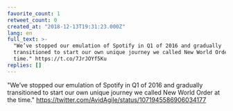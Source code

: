 ```yaml
---
favorite_count: 1
retweet_count: 0
created_at: "2018-12-13T19:31:23.000Z"
lang: en
full_text: >-
  "We’ve stopped our emulation of Spotify in Q1 of 2016 and gradually
  transitioned to start our own unique journey we called New World Order at the
  time." https://t.co/7JrJOYf5Ku
replies: []
---
```


"We’ve stopped our emulation of Spotify in Q1 of 2016 and gradually transitioned
to start our own unique journey we called New World Order at the time."
<https://twitter.com/AvidAgile/status/1071945586906034177>
